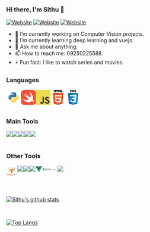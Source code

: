### Hi there, I'm Sithu 👋
[![Website](https://img.shields.io/badge/facebook-%231877F2.svg?&style=for-the-badge&logo=facebook&logoColor=white)](https://www.facebook.com/sithu31296/)
[![Website](https://img.shields.io/badge/messenger-%2300B2FF.svg?&style=for-the-badge&logo=messenger&logoColor=white)](https://www.facebook.com/sithu31296/)
[![Website](https://img.shields.io/badge/gmail-%23D14836.svg?&style=for-the-badge&logo=gmail&logoColor=white)](mailto:sithu31296@gmail.com?)

- 🔭 I’m currently working on Computer Vision projects.
- 🌱 I’m currently learning deep learning and vuejs.
- 💬 Ask me about anything.
- 📫 How to reach me: 09250225588.
- ⚡ Fun fact: I like to watch series and movies.
<!--
**sithu31296/sithu31296** is a ✨ _special_ ✨ repository because its `README.md` (this file) appears on your GitHub profile.

Here are some ideas to get you started:

- 🔭 I’m currently working on ...
- 🌱 I’m currently learning ...
- 👯 I’m looking to collaborate on ...
- 🤔 I’m looking for help with ...
- 💬 Ask me about ...
- 📫 How to reach me: ...
- 😄 Pronouns: ...
- ⚡ Fun fact: ...
-->
### Languages

<img align="left" height="40px" src="https://raw.githubusercontent.com/github/explore/80688e429a7d4ef2fca1e82350fe8e3517d3494d/topics/python/python.png" />
<img align="left" height="40px" src="https://raw.githubusercontent.com/github/explore/80688e429a7d4ef2fca1e82350fe8e3517d3494d/topics/swift/swift.png" />
<img align="left" height="40px" src="https://raw.githubusercontent.com/github/explore/80688e429a7d4ef2fca1e82350fe8e3517d3494d/topics/javascript/javascript.png" />
<img align="left" height="40px" src="https://raw.githubusercontent.com/github/explore/80688e429a7d4ef2fca1e82350fe8e3517d3494d/topics/html/html.png" />
<img align="left" height="40px" src="https://raw.githubusercontent.com/github/explore/80688e429a7d4ef2fca1e82350fe8e3517d3494d/topics/css/css.png" />

<br/>
<br/>
<br/>

### Main Tools

<img align="left" height="20px" src="https://github.com/pytorch/pytorch/blob/master/docs/source/_static/img/pytorch-logo-dark.png" />
<img align="left" height="20px" src="https://www.ros.org/wp-content/uploads/2013/10/rosorg-logo1.png" />
<img align="left" height="20px" src="https://camo.githubusercontent.com/37d9964b95f38c96ed2cce75182f7ebda4b90f64/68747470733a2f2f676863646e2e7261776769742e6f72672f6e756d70792f6e756d70792f6d61737465722f6272616e64696e672f69636f6e732f7072696d6172792f6e756d70796c6f676f2e737667" />
<img align="left" height="20px" src="https://camo.githubusercontent.com/5cb734f6fc37f645dc900e35559c60d91cc6b550/68747470733a2f2f6465762e70616e6461732e696f2f7374617469632f696d672f70616e6461732e737667" />
<img align="left" height="20px" src="https://camo.githubusercontent.com/86dafd728b94c0e3c8f19a7295e87df678ed6751/68747470733a2f2f666173746170692e7469616e676f6c6f2e636f6d2f696d672f6c6f676f2d6d617267696e2f6c6f676f2d7465616c2e706e67" />

<br/>
<br/>

### Other Tools

<img align="left" height="30px" src="https://raw.githubusercontent.com/github/explore/80688e429a7d4ef2fca1e82350fe8e3517d3494d/topics/tensorflow/tensorflow.png" />
<img align="left" height="20px" src="https://camo.githubusercontent.com/7cc5c1ce50d19bb148f96ffcb9b762201ad5e518/68747470733a2f2f6d6174706c6f746c69622e6f72672f5f7374617469632f6c6f676f322e737667" />
<img align="left" height="20px" src="https://docs.opencv.org/master/opencv-logo-small.png" />
<img align="left" height="20px" src="https://scikit-image.org/_static/img/logo.png" />
<img align="left" height="20px" src="https://raw.githubusercontent.com/github/explore/80688e429a7d4ef2fca1e82350fe8e3517d3494d/topics/vue/vue.png" />
<img align="left" height="20px" src="https://raw.githubusercontent.com/github/explore/80688e429a7d4ef2fca1e82350fe8e3517d3494d/topics/flask/flask.png" />
<img align="left" height="20px" src="https://raw.githubusercontent.com/github/explore/80688e429a7d4ef2fca1e82350fe8e3517d3494d/topics/mongodb/mongodb.png" />
<img align="left" height="20px" src="https://sqlite.org/images/sqlite370_banner.gif" />

<br/>
<br/>
<br/>
<br/>

[![Sithu's github stats](https://github-readme-stats.vercel.app/api?username=sithu31296&show_icons=true&theme=buefy)](https://github.com/sithu31296/sithu31296)

<br/>

[![Top Langs](https://github-readme-stats.vercel.app/api/top-langs/?username=sithu31296)](https://github.com/sithu31296/sithu31296)
